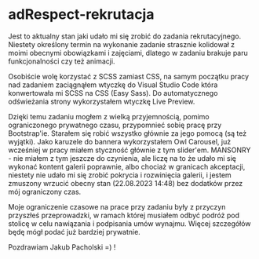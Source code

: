 ﻿# adRespect-rekrutacja
Jest to aktualny stan jaki udało mi się zrobić do zadania rekrutacyjnego.
Niestety określony termin na wykonanie zadanie strasznie kolidował z moimi obecnymi obowiązkami i zajęciami, dlatego w zadaniu brakuje paru funkcjonalności czy też animacji.

Osobiście wolę korzystać z SCSS zamiast CSS, na samym początku pracy nad zadaniem zaciągnąłem wtyczkę do Visual Studio Code która konwertowała mi SCSS na CSS (Easy Sass).
Do automatycznego odświeżania strony wykorzystałem wtyczkę Live Preview.

Dzięki temu zadaniu mogłem z wielką przyjemnością, pomimo ograniczonego prywatnego czasu, przypomnieć sobię pracę przy Bootstrap'ie. Starałem się robić wszystko głównie za jego pomocą (są też wyjątki).
Jako karuzele do bannera wykorzystałem Owl Carousel, już wcześniej w pracy miałem styczność głównie z tym slider'em.
MANSONRY - nie miałem z tym jeszcze do czynienia, ale liczę na to że udało mi się wykonać kontent galerii poprawnie, albo chociaż w granicach akceptacji, niestety nie udało mi się zrobić pokrycia i rozwinięcia galerii,
i jestem zmuszony wrzucić obecny stan (22.08.2023 14:48) bez dodatków przez mój ograniczony czas.

Moje ograniczenie czasowe na prace przy zadaniu były z przyczyn przyszłeś przeprowadzki, w ramach której musiałem odbyć podróż pod stolicę w celu nawiązania i podpisania umów wynajmu. Więcej szczegółów będę mógł podać
już bardziej prywatnie.

Pozdrawiam Jakub Pacholski =) !
